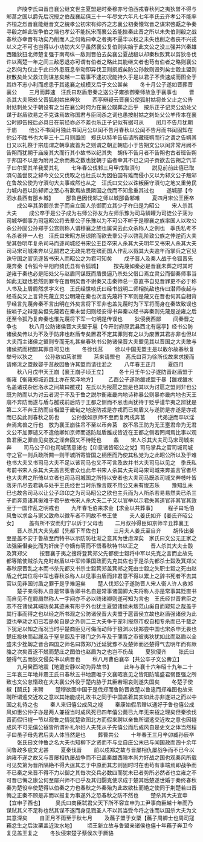 <!-- { "loadSidebar": true } -->
　　庐陵李氏曰晋自襄公继文世主夏盟是时秦穆亦号伯西戎春秋列之夷狄曽不得与邾莒之国以爵先后况授之伯哉襄起僖三十一年尽文六年凡七年李氏云齐孝公不能率齐桓之烈晋襄能继晋文之綂孝公初宋有抑齐之志襄公初秦懐驾晋之谋宋啓甗之争秦寻殽之衅此皆争伯之端也孝公不能抗宋而襄公首能挫秦此晋之所以未失伯则殽之战春秋亦幸晋有功矣乃削而人之何哉曰幸之者夷不逼华以权之未失也削之者丧不兴戎以义之不可也岂得以小功妨大义乎虽然襄公复伯则实始于此文公之没三强并兴秦雄西陲狄狃北师楚复强于南苟纵一敌则晋伯去矣襄公夏战殽以却秦秋败箕以剪狄冬伐许以离楚一年之间三敌悉退亦可谓有伯者之略此其能继文者也苟有伯者之略则襄公之烈何为仅止乎此曰外患既息举动即异伐卫则损威矣防公孙敖则毁列矣士縠主盟则权散矣处父救江则谋怠矣越一二载事不逮初况能持久乎是以君子不贵速成而图全于其终不志小利而虑患于其逺襄之规模又后于文公甚矣
　　冬十月公子遂如晋葬晋襄公
　　三月而葬速　汪氏曰赵盾患秦之送公子雍欲御秦师故急于襄事也
　　晋杀其大夫阳处父晋狐射姑出奔狄
　　西亭辩疑云晋襄公使狐射姑将处父止之公告射姑刺处父于朝设有之当在襄公时何为在襄公既葬之后乎　按乐正子记灵公幼处父谋于赵盾欲易之不克诛焉故称国君与臣同杀之词也愚按射姑之刺处父公羊传本在襄公时即告报后必具日在前经亦必不紊也乐正子记似有据可从
　　闰月不告月犹朝于庙
　　他公不书闰月独此书闰月公以闰不告月春秋以公闰不告月而书闰固知在他公不胜书也大率三十二月则置闰　郑氏以特羊告庙请所藏班朔而行之谓之告朔其日又以礼祭于宗庙谓之朝享嵗首为之则谓之朝正朝庙小于告朔文公以闰非常月阙不告朔而犹朝于庙废其大而行其小故书以纪其失　胡传不告月者不告朔也古者班告朔于邦国不以是为附月之余而弗之数也犹朝于庙者幸其不已之词子贡欲去告朔之饩羊子曰尔爱其羊我爱其礼
　　七年春公伐邾三月甲戌取湏句
　　説见前前此僖已取湏句盖尝反之邾今文公又伐取之也杜氏以为因伯国有难而侵小又以为邾文公子叛邾在鲁故公使为守湏句大夫事或然也从之　汪氏曰文公以诛叛臣守湏句之地又重劳民力城内邑以防邾师之至心有歉焉故畏隣国之伐而不知愈重其过也
　　遂城郚【今泗水县西有郚乡城】
　　郚鲁邑因伐邾之师以城郚备邾难
　　夏四月宋公王臣卒
　　成公卒其弟御杀世子而自立国人杀御而立其少子杵臼是为昭公
　　宋人杀其大夫
　　成公卒于是公子成为右师公孙友为左师乐豫为司马鳞矔为司徒公子荡为司城华御事为司冦昭公将去羣公子乐豫以为不可公不听于是穆襄之族率国人以攻公杀公孙固公孙郑于公宫则称人谓穆襄之族也属词云此众杀称人之例也　季氏私考不名杀者非一人也　汪氏曰宋昭方居谅隂而欲去羣公子以啓乱阶致公族之悖逆而大夫受其咎明年复杀司马而逐司城经书宋公王臣卒宋人杀其大夫明年又书宋人杀其大夫司马宋司城来奔以见嗣君之无政先君在殡而国人作乱以戮其大夫逾年而掌兵之官见诛守国之官见逐皆书宋人而昭公之为君可知矣
　　戊子晋人及秦人战于令狐晋先蔑奔秦【令狐今平阳府猗氏县有令狐城】
　　按先蔑如秦必是晋襄未葬之时其时逆雍于秦也必是阳处父与赵盾同谋既而盾畏逼乃杀处父借口焉立灵公而御秦师事当如此无疑也若然则罪专在晋明矣晋不谢秦又击秦师总一意直书自见晋罪更不必于称人书及上屑屑然求字义也　王氏经世啖氏曰经书战明二师相抗敌也传曰潜师夜起与经乖矣又上言背先蔑立灵公明蔑在秦也次言先蔑将下军则是蔑又在晋也何其自相背乎经言先蔑奔秦不言出明在外矣言将下军非也盖先蔑时为下军将而身在秦故致误也　按啖子之辩是矣但先蔑若在秦未尝归则经安得书奔秦以经书奔秦则先蔑是逆雍之后还至令狐乃复奔秦也惟先蔑将下军一句明是传误也
　　狄侵我西鄙
　　间秦晋之争也
　　秋八月公防诸侯晋大夫盟于扈【今开封府原武县西北有扈亭】经书公防诸侯矣传以为不及于防非也赵盾专矣置君不定其罪则有之以为废置其君亦非也但以大夫而主诸侯之盟则专而无礼甚矣春秋书公防诸侯晋大夫盟见其以晋国之大夫敢与诸侯抗而相盟其罪自可见也
　　冬徐伐莒
　　徐以中国无盟主是以敢尔故春秋复举号以狄之
　　公孙敖如莒涖盟
　　莒来请盟也　髙氏曰莒为徐所伐故来求援而请脩洮之盟敖娶于莒故因鲁许其盟而请往涖之
　　八年春王正月
　　夏四月
　　秋八月戊申天王崩【襄王崩子顷王立】
　　冬十月壬午公子遂防晋赵盾盟于衡雍【衡雍郑城近践土亦在荥泽地方】
　　乙酉公子遂防雒戎盟于暴【雒戎雒水名盖诸戎杂居洛水之间故曰雒戎】左氏以为报扈之盟是也其以为讨扈之盟则非也公既为防而以为讨云者泥于不及于鲁之説尔衡雍畿内地诗称暴公则暴亦畿内地也天王崩不奔防而遂与盾与雒戎前后防于王都之侧而不忌也尚犹待于贬乎谨华夷之辨犹是第二义不奔王防而自相盟于畿甸之地遂防戎是亦戎而已矣盾又与遂防是亦遂是亦戎而已矣此则春秋之防也
　　公孙敖如京师不至而复丙戌奔莒
　　代弟逆而卒以淫奔焉禽兽之行也　敖为襄王崩往吊不至以币奔莒　敖不吊王防为无王壅君命为无君文公不加罪谴又不遣他卿如京师而遂防赵盾雒戎皆近在王都之侧若罔闻焉比事以观鲁君臣之罪自见矣敖之淫奔固又不待贬也
　　螽
　　宋人杀其大夫司马宋司城来奔
　　司马公子卬也司城荡意诸也【卬意诸皆昭公之党】司马掌兵之官司城司城守之官一则兵政所闗一则干城所寄皆国之柄臣而乃使其私党为之此昭公所以及于难也书大夫又书司马大夫不足以该司马也又不可言及故并书大夫司马以见之　季氏私考前书宋人杀其大夫盖言死者众也此年书宋人杀其大夫司马宋司城来奔盖言官者尽也大夫君之所倚以立者也司马司城国之所恃以安者也大夫司马既杀司城又奔枝叶皆落牙爪尽去君孰与处乎王氏经世当时乐豫言既不用公又未有悛志乐
　　豫知乱未巳也故舎司马以让公子卬卬之为司马昭公之欲也主兵而为人所杀若易易然夫已杀三子而奔意诸其奚难于君乎故书宋人杀大夫二子又以官举以示君失其道官非其官其效至于一国作乱之明戒也
　　九年春毛伯来求金【求金以共葬事】
　　程子曰毛伯风鲁以求金与家父致命以徴车者不同故不书王使
　　夫人姜氏如齐【姜氏齐昭公女】
　　盖有所不安而归宁以诉于父母也
　　二月叔孙得臣如京师辛丑葬襄王
　　晋人杀其大夫先都【先都下军佐也】
　　三月夫人姜氏至自齐
　　胡传出姜至是盖不安于鲁故至而特书以示防防杜渐之意其为世虑深矣　家氏曰文公无正家之法强臣僣妾比而为奸庻子夺嫡有萌而不悟春秋特书以正之
　　晋人杀其大夫士縠及箕郑父
　　按晋襄于夷之搜将登箕郑父先都使士縠将中军以先克之言而止故先都等隂使贼杀先克时赵盾以中军帅秉国政而先克其佐也于是杀先都杀士縠及箕郑父春秋原晋乱之本而书杀先都又书杀士縠箕郑盖箕郑之死由士縠之失职士縠之死由赵盾之代其位将中军也春秋杀称人以见事由盾而非君意不得以累上之辞书死者不去其官以见非国讨盾之罪于是乎难逭矣
　　楚人伐郑公子遂防晋人宋人衞人许人救郑
　　楚子亲将称人自是常事鲁卿书名自是常事诸国卿大夫将称人亦是常事其贬直书而自见不在屑屑然称人一字间亦不必以贱诸卿则遂可知为言也　王氏经世晋君臣之志不在诸侯其端防矣其迹未有形于外也犹主夏盟诸侯未叛范山奚自而窥知之哉盖于其行事而得之也以经之所书观之公防诸侯晋大夫盟于扈晋侯立故也赵盾强诸侯为此盟也举动之初已若是矣自是之外则二三大夫争于宠利报怨市权自相专杀而已千载之下犹足以知之而况当时乎楚商臣见可侮而动师于狼渊以伐郑尝中国也宋杀申无畏也楚庄投袂而起屦及于窒皇劔及于寝门之外车及于蒲胥之市彼夷狄犹如此而赵盾以全盛未少挫衂之晋合四国之师名曰救郑乃迁延犹豫不及楚师而还楚得气去明年而有厥貉之次矣晋遂不兢而楚庄之图伯也赵盾为之也岂不伤哉
　　夏狄侵齐
　　张氏曰楚得气去而狄交侵矣书以病晋也
　　秋八月曹伯襄卒【共公卒子文公夀立】
　　九月癸酉地震【地遒安静以动为异故书】
　　此年与襄十六年昭十九年二十三年哀三年地并震王氏曰春秋五书地震唯于文襄昭哀见之皆阳防隂盛君弱臣强之所致也文公怠惰政在大夫襄公外役于楚内胁于其臣若昭哀则遂失国矣
　　冬楚子使椒【鬬氏】来聘
　　楚穆欲图中国于是伐郑而鲁防晋救楚以鲁逺而郑难图也故来聘所谓逺交近攻之意以其始能成礼故书之同于中国盖着其实如此亦非遂进之而以中国之礼待之也
　　秦人来归僖公成风之襚
　　秦康始假吊赠以通好于鲁也僖公成风如惠公仲子亦是两人兼襚当时成风死已四年僖公薨已九年无来襚之理矣但秦欲伐晋而假归襚一节以观鲁之情犹楚欲图北方而假来聘以亲鲁所谓逺交近攻之意也因襚成风不可无僖公襚皆所谓补礼尔妇人夫死从子先僖公而后成风自是史文之体当然程子曰虽子母先君后夫人体当然是也
　　葬曹共公
　　十年春王三月辛卯臧孙辰卒
　　张氏曰文仲鲁之名大夫也知柳下之贤而不与立自庄公末已与闻国政而四十余年间鲁政多疵文尤甚
　　夏秦伐晋
　　前以戍郑之故与晋屡相仇屡战争而不已今以纳雍不遂之故又与晋屡相仇屡战争而不已盖秦雄西陲本尚力好战之国也观秦风所载可见矣第为晋所隔絶不得大逞其志于中原而其志则固时时在也苟有事端焉即战争而不已秦之来晋不得不力以御之其毎次交兵必数四而犹未已者势所必然者也立雍之不可晋已悔之康公何至屡兴师不已乎及其归闘克使求成于楚其后楚遂世婚于秦终春秋秦为楚役卒使楚得以伯秦之力也春秋之外秦殆为此故欲杜而絶之使同于荆楚若曰晋悔之正秦不顾是非而以报复为事遂外之恐春秋之防不然也
　　楚杀其大夫宜申【宜申子西也】
　　吴氏曰商臣弑君父天下所不容宜申为工尹事商臣越十年而乃谋弑其义不足称也然其谋不遂而身见戮圣人不以其当受今将之诛而以国杀大夫为文其意深矣
　　自正月不雨至于秋七月
　　及蘓子盟于女栗【蘓子周卿士也周司冦蘓忿生之后汝栗盖近汝水地】
　　顷王新立故与鲁盟亲诸侯也僖十年蘓子奔卫今复见盖王复之
　　冬狄侵宋楚子蔡侯次于厥貉
